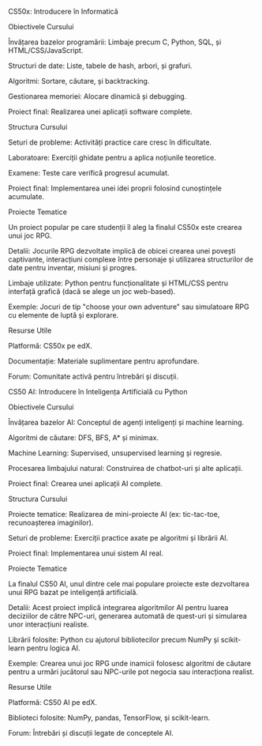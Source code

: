 CS50x: Introducere în Informatică

Obiectivele Cursului

Învățarea bazelor programării: Limbaje precum C, Python, SQL, și HTML/CSS/JavaScript.

Structuri de date: Liste, tabele de hash, arbori, și grafuri.

Algoritmi: Sortare, căutare, și backtracking.

Gestionarea memoriei: Alocare dinamică și debugging.

Proiect final: Realizarea unei aplicații software complete.

Structura Cursului

Seturi de probleme: Activități practice care cresc în dificultate.

Laboratoare: Exerciții ghidate pentru a aplica noțiunile teoretice.

Examene: Teste care verifică progresul acumulat.

Proiect final: Implementarea unei idei proprii folosind cunoștințele acumulate.

Proiecte Tematice

Un proiect popular pe care studenții îl aleg la finalul CS50x este crearea unui joc RPG.

Detalii: Jocurile RPG dezvoltate implică de obicei crearea unei povești captivante, interacțiuni complexe între personaje și utilizarea structurilor de date pentru inventar, misiuni și progres.

Limbaje utilizate: Python pentru funcționalitate și HTML/CSS pentru interfață grafică (dacă se alege un joc web-based).

Exemple: Jocuri de tip "choose your own adventure" sau simulatoare RPG cu elemente de luptă și explorare.

Resurse Utile

Platformă: CS50x pe edX.

Documentație: Materiale suplimentare pentru aprofundare.

Forum: Comunitate activă pentru întrebări și discuții.





CS50 AI: Introducere în Inteligența Artificială cu Python

Obiectivele Cursului

Învățarea bazelor AI: Conceptul de agenți inteligenți și machine learning.

Algoritmi de căutare: DFS, BFS, A* și minimax.

Machine Learning: Supervised, unsupervised learning și regresie.

Procesarea limbajului natural: Construirea de chatbot-uri și alte aplicații.

Proiect final: Crearea unei aplicații AI complete.

Structura Cursului

Proiecte tematice: Realizarea de mini-proiecte AI (ex: tic-tac-toe, recunoașterea imaginilor).

Seturi de probleme: Exerciții practice axate pe algoritmi și librării AI.

Proiect final: Implementarea unui sistem AI real.

Proiecte Tematice

La finalul CS50 AI, unul dintre cele mai populare proiecte este dezvoltarea unui RPG bazat pe inteligență artificială.

Detalii: Acest proiect implică integrarea algoritmilor AI pentru luarea deciziilor de către NPC-uri, generarea automată de quest-uri și simularea unor interacțiuni realiste.

Librării folosite: Python cu ajutorul bibliotecilor precum NumPy și scikit-learn pentru logica AI.

Exemple: Crearea unui joc RPG unde inamicii folosesc algoritmi de căutare pentru a urmări jucătorul sau NPC-urile pot negocia sau interacționa realist.

Resurse Utile

Platformă: CS50 AI pe edX.

Biblioteci folosite: NumPy, pandas, TensorFlow, și scikit-learn.

Forum: Întrebări și discuții legate de conceptele AI.

